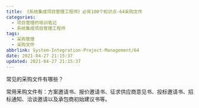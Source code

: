 ```yaml
---
title: 《系统集成项目管理工程师》必背100个知识点-64采购文件
categories:
  - 项目管理的培训笔记
  - 系统集成项目管理工程师
tags:
  - 采购管理
  - 采购文件
abbrlink: System-Integration-Project-Management/64
date: 2021-04-27 21:15:37
updated: 2021-04-27 21:15:37
---
```



常见的采购文件有哪些？

常用釆购文件有：方案邀请书、报价邀请书、征求供应商意见书、投标邀请书、招标通知、洽谈邀请以及承包商初始建议书等。

